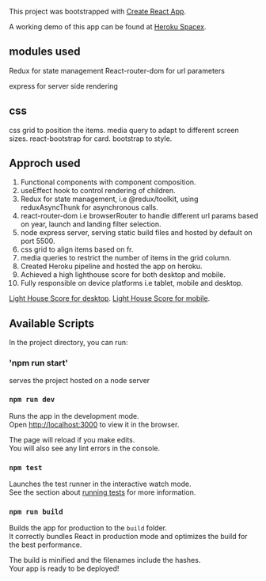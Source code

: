 This project was bootstrapped with [Create React App](https://github.com/facebook/create-react-app).

A working demo of this app can be found at [Heroku Spacex](https://spacex94.herokuapp.com/).

## modules used

Redux for state management
React-router-dom for url parameters

express for server side rendering

## css

css grid to position the items.
media query to adapt to different screen sizes.
react-bootstrap for card.
bootstrap to style.

## Approch used

1.  Functional components with component composition.
2.  useEffect hook to control rendering of children.
3.  Redux for state management, i.e @redux/toolkit, using reduxAsyncThunk for asynchronous calls.
4.  react-router-dom i.e browserRouter to handle different url params based on year, launch and landing filter selection.
5.  node express server, serving static build files and hosted by default on port 5500.
6.  css grid to align items based on fr.
7.  media queries to restrict the number of items in the grid column.
8.  Created Heroku pipeline and hosted the app on heroku.
9.  Achieved a high lighthouse score for both desktop and mobile.
10. Fully responsible on device platforms i.e tablet, mobile and desktop.

[Light House Score for desktop](/public/Lighthouse_desktop.PNG?raw=true "Light House Desktop").
[Light House Score for mobile](/public/Lighthouse_mobile.PNG?raw=true "Light House Mobile").

## Available Scripts

In the project directory, you can run:

### 'npm run start'

serves the project hosted on a node server

### `npm run dev`

Runs the app in the development mode.\
Open [http://localhost:3000](http://localhost:3000) to view it in the browser.

The page will reload if you make edits.\
You will also see any lint errors in the console.

### `npm test`

Launches the test runner in the interactive watch mode.\
See the section about [running tests](https://facebook.github.io/create-react-app/docs/running-tests) for more information.

### `npm run build`

Builds the app for production to the `build` folder.\
It correctly bundles React in production mode and optimizes the build for the best performance.

The build is minified and the filenames include the hashes.\
Your app is ready to be deployed!
